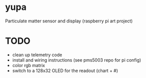 # yupa

Particulate matter sensor and display (raspberry pi art project)


# TODO

- clean up telemetry code
- install and wiring instructions (see pms5003 repo for pi config)
- color rgb matrix
- switch to a 128x32 OLED for the readout (chart + #)